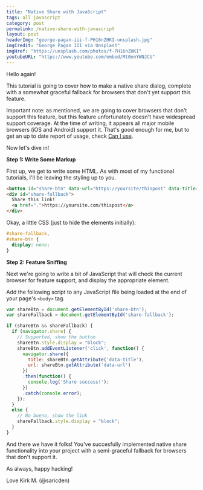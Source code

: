 ```yaml
---
title: "Native Share with JavaScript"
tags: all javascript
category: post
permalink: /native-share-with-javascript
layout: post
headerImg: "george-pagan-iii-f-PH16nZHKI-unsplash.jpg"
imgCredit: "George Pagan III via Unsplash"
imgHref: "https://unsplash.com/photos/f-PH16nZHKI"
youtubeURL: "https://www.youtube.com/embed/Mt0enYWNJCU"
---
```

Hello again!

This tutorial is going to cover how to make a native share dialog, complete with a somewhat graceful fallback for browsers that don't yet support this feature.

Important note: as mentioned, we are going to cover browsers that don't support this feature, but this feature unfortunately doesn't have widespread support coverage. At the time of writing, it appears all major mobile browsers (iOS and Android) support it. That's good enough for me, but to get an up to date report of usage, check <a href="https://caniuse.com/#feat=web-share" target="_blank">Can I use</a>.

Now let's dive in!

**Step 1: Write Some Markup**

First up, we get to write some HTML. As with most of my functional tutorials, I'll be leaving the styling up to you.

```html
<button id="share-btn" data-url="https://yoursite/thispost" data-title="Post Title">Share Me!</button>
<div id="share-fallback">
  Share this link!
  <a href=".">https://yoursite.com/thispost</a>
</div>
```

Okay, a little CSS (just to hide the elements initially):

```css
#share-fallback,
#share-btn {
  display: none;
}
```

**Step 2: Feature Sniffing**

Next we're going to write a bit of JavaScript that will check the current browser for feature support, and display the appropriate element.

Add the following script to any JavaScript file being loaded at the end of your page's `<body>` tag.

```javascript
var shareBtn = document.getElementById('share-btn');
var shareFallback = document.getElementById('share-fallback');

if (shareBtn && shareFallback) {
  if (navigator.share) {
    // Supported, show the button
    shareBtn.style.display = "block";
    shareBtn.addEventListener('click', function() {
      navigator.share({
        title: shareBtn.getAttribute('data-title'),
        url: shareBtn.getAttribute('data-url')
      })
      .then(function() {
        console.log('Share success!');
      })
      .catch(console.error);
    });
  }
  else {
    // No bueno, show the link
    shareFallback.style.display = "block";
  }
}
```

And there we have it folks! You've succesfully implemented native share functionality into your project with a semi-graceful fallback for browsers that don't support it.

As always, happy hacking!

Love Kirk M. (@saricden)